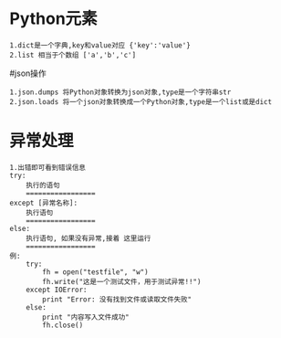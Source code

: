 # Python元素

	1.dict是一个字典,key和value对应 {'key':'value'}
	2.list 相当于个数组 ['a','b','c']

#json操作
	
	1.json.dumps 将Python对象转换为json对象,type是一个字符串str
	2.json.loads 将一个json对象转换成一个Python对象,type是一个list或是dict

# 异常处理

	1.出错即可看到错误信息
	try:
		执行的语句
		=================
	except [异常名称]:
		执行语句
		=================
	else:
		执行语句, 如果没有异常,接着 这里运行
		=================
	例:
		try:
    		fh = open("testfile", "w")
    		fh.write("这是一个测试文件，用于测试异常!!")
		except IOError:
    		print "Error: 没有找到文件或读取文件失败"
		else:
    		print "内容写入文件成功"
    		fh.close()
